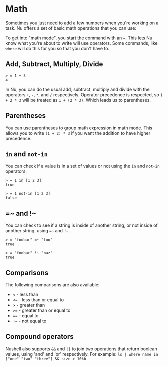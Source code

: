 # Math

Sometimes you just need to add a few numbers when you're working on a task.  Nu offers a set of basic math operations that you can use:

To get into "math mode", you start the command with an `=`.  This lets Nu know what you're about to write will use operators.  Some commands, like `where` will do this for you so that you don't have to.

## Add, Subtract, Multiply, Divide

```
> = 1 + 3
4
```

In Nu, you can do the usual add, subtract, multiply and divide with the operators `+`, `-`, `*`, and `/` respectively.  Operator precedence is respected, so `1 + 2 * 3` will be treated as `1 + (2 * 3)`.  Which leads us to parentheses.

## Parentheses

You can use parentheses to group math expression in math mode. This allows you to write `(1 + 2) * 3` if you want the addition to have higher precedence.

## `in` and `not-in`

You can check if a value is in a set of values or not using the `in` and `not-in` operators.

```
> = 1 in [1 2 3]
true
```

```
> = 1 not-in [1 2 3]
false
```

## =~ and !~

You can check to see if a string is inside of another string, or not inside of another string, using `=~` and `!~`.

```
> = "foobar" =~ "foo"
true
```

```
> = "foobar" !~ "baz"
true
```

## Comparisons

The following comparisons are also available:

* `<` - less than
* `<=` - less than or equal to
* `>` - greater than
* `>=` - greater than or equal to
* `==` - equal to
* `!=` - not equal to

## Compound operators

Nushell also supports `&&` and `||` to join two operations that return boolean values, using 'and' and 'or' respectively.  For example: `ls | where name in ["one" "two" "three"] && size > 10kb`

